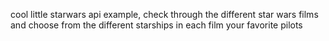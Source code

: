 cool little starwars api example, check through the different star wars films and choose from the different starships in each film your favorite pilots

